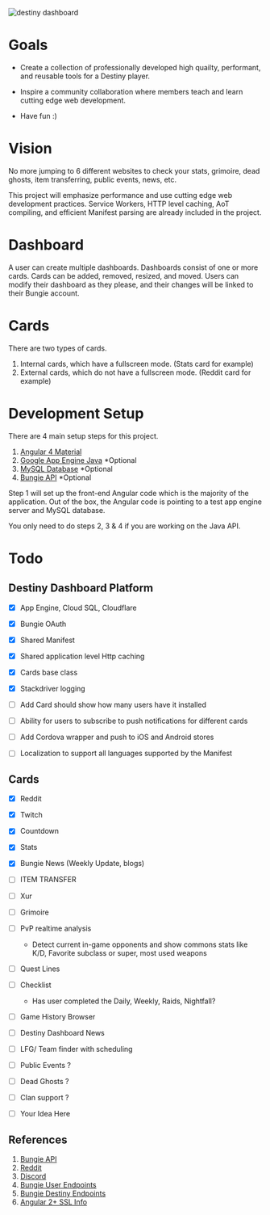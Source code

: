 ![destiny dashboard](https://destinydashboard.net/favicon.ico "Destiny Dashboard")

# Goals
- Create a collection of professionally developed high quailty, performant, and reusable tools for a Destiny player.

- Inspire a community collaboration where members teach and learn cutting edge web development.

- Have fun :)

# Vision

No more jumping to 6 different websites to check your stats, grimoire, dead ghosts, item transferring, public events, news, etc.

This project will emphasize performance and use cutting edge web development practices. Service Workers, HTTP level caching, AoT compiling, and efficient Manifest parsing are already included in the project.

# Dashboard
A user can create multiple dashboards. Dashboards consist of one or more cards. Cards can be added, removed, resized, and moved. Users can modify their dashboard as they please, and their changes will be linked to their Bungie account.

# Cards
There are two types of cards.
1. Internal cards, which have a fullscreen mode. (Stats card for example)
2. External cards, which do not have a fullscreen mode. (Reddit card for example)


# Development Setup
There are 4 main setup steps for this project.

1. [Angular 4 Material](https://github.com/lax20attack/destiny-dashboard/wiki/Angular-4-Setup)
2. [Google App Engine Java](https://github.com/lax20attack/destiny-dashboard/wiki/Google-App-Engine-Java-Setup) *Optional
3. [MySQL Database](https://github.com/lax20attack/destiny-dashboard/wiki/MySQL-Database-Setup) *Optional
4. [Bungie API](https://github.com/lax20attack/destiny-dashboard/wiki/Bungie-API-Setup) *Optional

Step 1 will set up the front-end Angular code which is the majority of the application. Out of the box, the Angular code is pointing to a test app engine server and MySQL database. 

You only need to do steps 2, 3 & 4 if you are working on the Java API.


# Todo
## Destiny Dashboard Platform
- [x] App Engine, Cloud SQL, Cloudflare
- [x] Bungie OAuth
- [x] Shared Manifest
- [x] Shared application level Http caching
- [x] Cards base class
- [x] Stackdriver logging
- [ ] Add Card should show how many users have it installed
- [ ] Ability for users to subscribe to push notifications for different cards
- [ ] Add Cordova wrapper and push to iOS and Android stores
- [ ] Localization to support all languages supported by the Manifest


## Cards
- [x] Reddit
- [x] Twitch
- [x] Countdown
- [x] Stats
- [x] Bungie News (Weekly Update, blogs)
- [ ] ITEM TRANSFER
- [ ] Xur
- [ ] Grimoire
- [ ] PvP realtime analysis
    - Detect current in-game opponents and show commons stats like K/D, Favorite subclass or super, most used weapons
- [ ] Quest Lines 
- [ ] Checklist
    - Has user completed the Daily, Weekly, Raids, Nightfall?
- [ ] Game History Browser
- [ ] Destiny Dashboard News
- [ ] LFG/ Team finder with scheduling
- [ ] Public Events ?
- [ ] Dead Ghosts ?
- [ ] Clan support ?
- [ ] Your Idea Here


## References
1. [Bungie API](https://destiny-db.appspot.com/api/)
2. [Reddit](https://www.reddit.com/r/DestinyDashboard/)
3. [Discord](https://discord.gg/A5fPSTa)
4. [Bungie User Endpoints](https://www.bungie.net/platform/User/help/)
5. [Bungie Destiny Endpoints](https://www.bungie.net/platform/destiny/help/)
6. [Angular 2+ SSL Info](http://brianflove.com/2016/10/22/angular-cli-using-https/)
